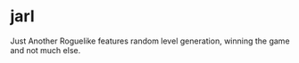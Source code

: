 # jarl
Just Another Roguelike
features random level generation, winning the game and not much else.


